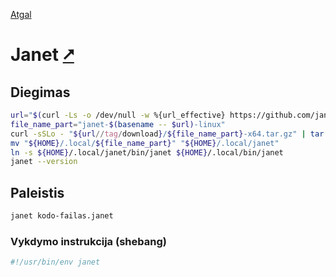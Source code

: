 [Atgal](./readme.md)

# Janet [&#x2B67;](https://janet-lang.org/)

## Diegimas

```bash
url="$(curl -Ls -o /dev/null -w %{url_effective} https://github.com/janet-lang/janet/releases/latest)"
file_name_part="janet-$(basename -- $url)-linux"
curl -sSLo - "${url//tag/download}/${file_name_part}-x64.tar.gz" | tar -xzvC "${HOME}/.local"
mv "${HOME}/.local/${file_name_part}" "${HOME}/.local/janet"
ln -s ${HOME}/.local/janet/bin/janet ${HOME}/.local/bin/janet
janet --version
```

## Paleistis

```bash
janet kodo-failas.janet
```

### Vykdymo instrukcija (shebang)

```bash
#!/usr/bin/env janet
```

